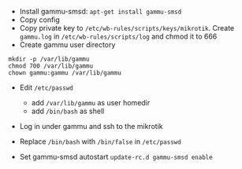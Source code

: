- Install gammu-smsd:
`apt-get install gammu-smsd`
- Copy config
- Copy private key to `/etc/wb-rules/scripts/keys/mikrotik`. Create `gammu.log` in `/etc/wb-rules/scripts/log` and chmod it to 666
- Create gammu user directory
```
mkdir -p /var/lib/gammu
chmod 700 /var/lib/gammu
chown gammu:gammu /var/lib/gammu
```
- Edit `/etc/passwd`

  - add `/var/lib/gammu` as user homedir
  - add `/bin/bash` as shell
- Log in under gammu and ssh to the mikrotik
- Replace `/bin/bash` with `/bin/false` in `/etc/passwd`
- Set gammu-smsd autostart
`update-rc.d gammu-smsd enable`

